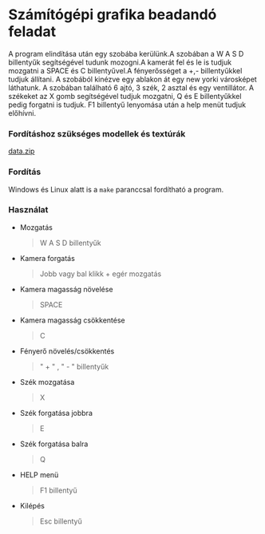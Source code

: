# Számítógépi grafika beadandó feladat

A program elindítása után egy szobába kerülünk.A szobában a W A S D billentyűk segítségével tudunk mozogni.A kamerát fel és le is tudjuk mozgatni a SPACE és C billentyűvel.A fényerősséget a +,- billentyűkkel tudjuk állítani.
A szobából kinézve egy ablakon át egy new yorki városképet láthatunk. A szobában található 6 ajtó, 3 szék, 2 asztal és egy ventillátor. A székeket az X gomb segítségével tudjuk mozgatni, Q és E billentyűkkel pedig forgatni is tudjuk. F1 billentyű lenyomása után a help menüt tudjuk előhívni.


### Fordításhoz szükséges modellek és textúrák

[data.zip](https://onedrive.live.com/?authkey=%21AEPY00OgkUMrMIw&cid=F1F555A95CF2EF9F&id=F1F555A95CF2EF9F%21378&parId=root&o=OneUp)

### Fordítás

Windows és Linux alatt is a `make` paranccsal fordítható a program.

### Használat

- Mozgatás
	>W A S D billentyűk
- Kamera forgatás
	>Jobb vagy bal klikk + egér mozgatás
- Kamera magasság növelése
	>SPACE
- Kamera magasság csökkentése
	>C
- Fényerő növelés/csökkentés
	> " + " , " - " billentyűk
- Szék mozgatása
	>X
- Szék forgatása jobbra
	>E
- Szék forgatása balra
	>Q
- HELP menü
	>F1 billentyű
- Kilépés
	>Esc billentyű
